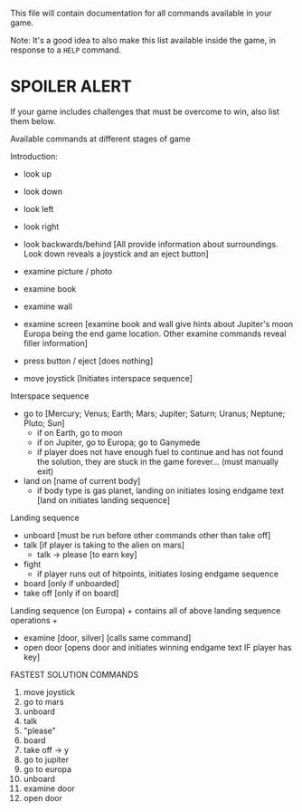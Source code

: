 This file will contain documentation for all commands available in your game.

Note:  It's a good idea to also make this list available inside the game, in response to a `HELP` command.


# SPOILER ALERT

If your game includes challenges that must be overcome to win, also list them below.

Available commands at different stages of game 

Introduction: 
- look up 
- look down 
- look left
- look right 
- look backwards/behind 
[All provide information about surroundings. Look down reveals a joystick and an eject button]

- examine picture / photo
- examine book
- examine wall
- examine screen 
[examine book and wall give hints about Jupiter's moon Europa being the end game location. Other examine commands reveal filler information]

- press button / eject 
[does nothing]

- move joystick 
[Initiates interspace sequence]

Interspace sequence 
- go to [Mercury; Venus; Earth; Mars; Jupiter; Saturn; Uranus; Neptune; Pluto; Sun]
    - if on Earth, go to moon 
    - if on Jupiter, go to Europa; go to Ganymede 
    - if player does not have enough fuel to continue and has not found the solution, they are stuck in the game forever... (must manually exit)
- land on [name of current body]
    - if body type is gas planet, landing on initiates losing endgame text
[land on initiates landing sequence]

Landing sequence 
- unboard 
[must be run before other commands other than take off]
- talk 
[if player is taking to the alien on mars]
    - talk -> please [to earn key]
- fight 
    - if player runs out of hitpoints, initiates losing endgame sequence
- board [only if unboarded]
- take off [only if on board]

Landing sequence (on Europa) + contains all of above landing sequence operations +
- examine [door, silver] 
[calls same command]
- open door 
[opens door and initiates winning endgame text IF player has key]

FASTEST SOLUTION COMMANDS 
1. move joystick 
2. go to mars
3. unboard
4. talk 
5. "please"
6. board 
7. take off -> y 
8. go to jupiter
9. go to europa
10. unboard 
11. examine door 
12. open door
